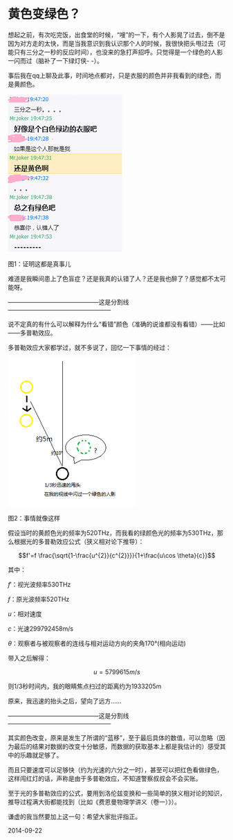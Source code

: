 # 黄色变绿色？


想起之前，有次吃完饭，出食堂的时候，“嗖”的一下，有个人影晃了过去，倒不是因为对方走的太快，而是当我意识到我认识那个人的时候，我很快把头甩过去（可能只有三分之一秒的反应时间），也没来的急打声招呼。只觉得是一个绿色的人影一闪而过（脑补了一下绿灯侠- -）。

事后我在qq上聊及此事，时间地点都对，只是衣服的颜色并非我看到的绿色，而是黄颜色。

![](assets/黄色变绿色？/20140922_1.jpg)

图1：证明这都是真事儿

难道是我瞬间患上了色盲症？还是我真的认错了人？还是我也醉了？感觉都不太可能呀。

———————————————这是分割线—————————————————

说不定真的有什么可以解释为什么“看错”颜色（准确的说谁都没有看错）——比如——多普勒效应。

多普勒效应大家都学过，就不多说了，回忆一下事情的经过：

![](assets/黄色变绿色？/20140922_2.png)

图2：事情就像这样

假设当时的黄颜色光的频率为520THz，而我看的绿颜色光的频率为530THz，那么根据光的多普勒效应公式（狭义相对论下推导）：

$$f'=f \frac{\sqrt{1-\frac{u^{2}}{c^{2}}}}{1+\frac{u\cos \theta}{c}}$$

其中：

$f'$：视光波频率530THz

$f$：原光波频率520THz

$u$：相对速度

$c$：光速299792458m/s

$\theta$：观察者与被观察者的连线与相对运动方向的夹角170°(相向运动)

带入之后解得：

$$u=5799615m/s$$

则1/3秒时间内，我的眼睛焦点扫过的距离约为1933205m

原来，我迅速的抬头之后，望向了远方……

———————————————这是分割线—————————————————

其实颜色改变，原来是发生了所谓的“蓝移”，至于最后具体的数值，可以忽略（因为最后的结果对数据的改变十分敏感，而数据的获取基本上都是我估计的）感受其中的乐趣就足够了。

而且只要速度可以足够快（约为光速的六分之一时），甚至可以把红色看做绿色，这样闯红灯的话，声称是由于多普勒效应，不知道警察叔叔会不会买账。

至于光的多普勒效应的公式，要用到洛伦兹变换和一些简单的狭义相对论的知识，推导过程满大街都能找到（比如《费恩曼物理学讲义（卷一）》）。

谦虚的我当然要加上这一句：希望大家批评指正。

2014-09-22

